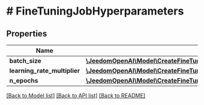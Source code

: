 # # FineTuningJobHyperparameters

## Properties

Name | Type | Description | Notes
------------ | ------------- | ------------- | -------------
**batch_size** | [**\JeedomOpenAI\Model\CreateFineTuningJobRequestHyperparametersBatchSize**](CreateFineTuningJobRequestHyperparametersBatchSize.md) |  | [optional]
**learning_rate_multiplier** | [**\JeedomOpenAI\Model\CreateFineTuningJobRequestHyperparametersLearningRateMultiplier**](CreateFineTuningJobRequestHyperparametersLearningRateMultiplier.md) |  | [optional]
**n_epochs** | [**\JeedomOpenAI\Model\CreateFineTuningJobRequestHyperparametersNEpochs**](CreateFineTuningJobRequestHyperparametersNEpochs.md) |  | [optional]

[[Back to Model list]](../../README.md#models) [[Back to API list]](../../README.md#endpoints) [[Back to README]](../../README.md)
